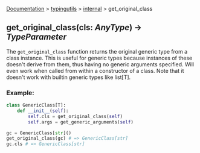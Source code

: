[Documentation](/docs/documentation.md) > [typingutils](/docs/typingutils/typingutils.md) > [internal](/docs/typingutils/internal/internal.md)  > get_original_class

## get_original_class(cls: _AnyType_) -> _TypeParameter_

The `get_original_class` function returns the original generic type from a class instance. This is useful for generic types because instances of these doesn't derive from them, thus having no generic arguments specified. Will even work when called from within a constructor of a class. Note that it doesn't work with builtin generic types like list[T].

### Example:
```python
class GenericClass[T]:
    def __init__(self):
        self.cls = get_original_class(self)
        self.args = get_generic_arguments(self)

gc = GenericClass[str]()
get_original_class(gc) # => GenericClass[str]
gc.cls # => GenericClass[str]
```